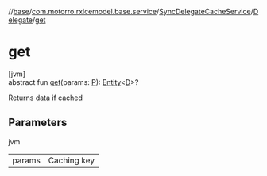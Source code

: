 //[base](../../../../index.md)/[com.motorro.rxlcemodel.base.service](../../index.md)/[SyncDelegateCacheService](../index.md)/[Delegate](index.md)/[get](get.md)

# get

[jvm]\
abstract fun [get](get.md)(params: [P](index.md)): [Entity](../../../com.motorro.rxlcemodel.base.entity/-entity/index.md)&lt;[D](index.md)&gt;?

Returns data if cached

## Parameters

jvm

| | |
|---|---|
| params | Caching key |
